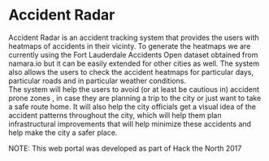 <h1>Accident Radar</h1>
Accident Radar is an accident tracking system that provides the users with heatmaps of accidents in their vicinty. To generate the heatmaps we are currently using the Fort Lauderdale Accidents Open dataset obtained from namara.io but it can be easily extended for other cities as well.
The system also allows the users to check the accident heatmaps for particular days, particular roads and in particular weather conditions.<br>
The system will help the users to avoid (or at least be cautious in) accident prone zones , in case they are planning a trip to the city or just want to take a safe route home. It will also help the city officials get a visual idea of the accident patterns throughout the city, which will help them plan infrastructural improvements that will help minimize these accidents and help make the city a safer place.

NOTE: This web portal was developed as part of Hack the North 2017
